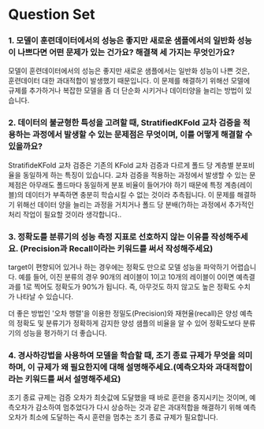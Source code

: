 # Question Set

### 1. 모델이 훈련데이터에서의 성능은 좋지만 새로운 샘플에서의 일반화 성능이 나쁘다면 어떤 문제가 있는 건가요? 해결책 세 가지는 무엇인가요?

모델이 훈련데이터에서의 성능은 좋지만 새로운 샘플에서는 일반화 성능이 나쁜 것은, 훈련데이터 대한 과대적합이 발생했기 때문입니다. 이 문제를 해결하기 위해선 모델에 규제를 추가하거나 복잡한 모델을 좀 더 단순화 시키거나 데이터양을 늘리는 방법이 있습니다.


### 2. 데이터의 불균형한 특성을 고려할 때, StratifiedKFold 교차 검증을 적용하는 과정에서 발생할 수 있는 문제점은 무엇이며, 이를 어떻게 해결할 수 있을까요?

StratifideKFold 교차 검증은 기존의 KFold 교차 검증과 다르게 폴드 당 계층별 분포비율을 동일하게 하는 특징이 있습니다. 교차 검증을 적용하는 과정에서 발생할 수 있는 문제점은 아무래도 폴드마다 동일하게 분포 비율이 들어가야 하기 때문에 특정 계층(레이블)의 데이터가 부족하면 충분히 학습시킬 수 없는 것이라 추측됩니다. 이 문제를 해결하기 위해선 데이터 양을 늘리는 과정을 거치거나 폴드 당 분배(?)하는 과정에서 추가적인 처리 작업이 필요할 것이라 생각합니다..


### 3. 정확도를 분류기의 성능 측정 지표로 선호하지 않는 이유를 작성해주세요. (Precision과 Recall이라는 키워드를 써서 작성해주세요)

target이 편향되어 있거나 하는 경우에는 정확도 만으로 모델 성능을 파악하기 어렵습니다. 예를 들어, 이진 분류의 경우 90개의 레이블이 1이고 10개의 레이블이 0이면 예측결과를 1로 찍어도 정확도가 90%가 됩니다. 즉, 아무것도 하지 않고도 높은 정확도 수치가 나타날 수 있습니다.

더 좋은 방법인  '오차 행렬'을 이용한 정밀도(Precision)와 재현율(recall)은 양성 예측의 정확도 및 분류기가 정확하게 감지한 양성 샘플의 비율을 알 수 있어 정확도보다 분류기의 성능을 평가하기 더 좋습니다.


### 4. 경사하강법을 사용하여 모델을 학습할 때, 조기 종료 규제가 무엇을 의미하며, 이 규제가 왜 필요한지에 대해 설명해주세요.(예측오차와 과대적합이라는 키워드를 써서 설명해주세요)

조기 종료 규제는 검증 오차가 최솟값에 도달했을 때 바로 훈련을 중지시키는 것이며, 예측오차가 감소하여 멈추었다가 다시 상승하는 것과 같은 과대적합을 해결하기 위해 예측오차가 최소에 도달하는 즉시 훈련을 멈추는 조기 종료 규제가 필요합니다.